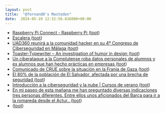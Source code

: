 ```yaml
---
layout: post
title:  "@fernand0's Mastodon"
date:  2024-05-19 12:32:56.816000+00:00
---
```

*  [Raspberry Pi Connect - Raspberry Pi   ](https://www.raspberrypi.com/news/raspberry-pi-connect/) ([toot](https://mastodon.social/@fernand0/112467769872391071))
*  [Escalera ](https://www.flickr.com/photos/fernand0/53683140567) ([toot](https://mastodon.social/@fernand0/112467732508735694))
*  [UAD360 reunirá a la comunidad hacker en su 4º Congreso de Ciberseguridad en Málaga ](https://unaaldia.hispasec.com/2024/05/uad360-reunira-a-la-comunidad-hacker-en-su-4o-congreso-de-ciberseguridad-en-malaga.htm) ([toot](https://mastodon.social/@fernand0/112467545448490652))
*  [Toaster-Typewriter – An investigation of humor in design ](https://www.creativeapplications.net/objects/toaster-typewriter-an-investigation-of-humor-in-design) ([toot](https://mastodon.social/@fernand0/112467194284782316))
*  [Un ciberataque a la Complutense roba datos personales de alumnos y ex alumnos que han hecho prácticas en empresas ](https://www.eldiario.es/tecnologia/ciberataque-complutense-roba-datos-personales-alumnos-ex-alumnos-han-hecho-practicas-empresas_1_11356786.htm) ([toot](https://mastodon.social/@fernand0/112467107577610584))
*  [Comunicado de CRUE sobre la situación en la Franja de Gaza ](https://www.unizar.es/actualidad/vernoticia_ng.php?id=8292) ([toot](https://mastodon.social/@fernand0/112466794884983482))
*  [El 80% de la población de El Salvador, afectada por una brecha de seguridad ](https://www.escudodigital.com/ciberseguridad/80-poblacion-salvador-afectada-brecha-seguridad_58938_102.htm) ([toot](https://mastodon.social/@fernand0/112466564086372631))
*  [Introducción a la ciberseguridad y la nube \| Cursos de verano ](https://cursosextraordinarios.unizar.es/curso/2024/introduccion-la-ciberseguridad-y-la-nub) ([toot](https://mastodon.social/@fernand0/112465103988095210))
*  [En mi paseo de esta mañana me han preguntado diversas indicaciones tres personas diferentes. Entre ellos unos aficionados del Barça para ir a la romareda desde el Actur.. ](https://mastodon.social/@fernand0/112463562804829598) ([toot](https://mastodon.social/@fernand0/112463562804829598))
*  [ ](https://mastodon.social/users/fernand0/statuses/112463550865103890/activity) ([toot](https://mastodon.social/users/fernand0/statuses/112463550865103890/activity))
